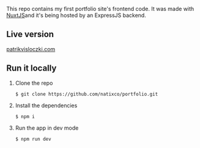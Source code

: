 This repo contains my first portfolio site's frontend code. It was made with [NuxtJS](https://nuxtjs.org/)and it's being hosted by an ExpressJS backend.

## Live version
[patrikvisloczki.com](https://www.patrikvisloczki.com)

## Run it locally
 1. Clone the repo

    `$ git clone https://github.com/natixco/portfolio.git`

2. Install the dependencies

    `$ npm i`

3. Run the app in dev mode

    `$ npm run dev`
